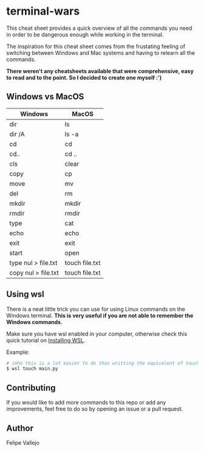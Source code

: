 # terminal-wars
This cheat sheet provides a quick overview of all the commands you need in order to be dangerous enough while working in the terminal.

The inspiration for this cheat sheet comes from the frustating feeling of switching between Windows and Mac systems and having to relearn all the commands.

**There weren't any cheatsheets available that were comprehensive, easy to read and to the point. So I decided to create one myself :')**

## Windows vs MacOS
| Windows | MacOS |
| --------- | ----- |
| dir | ls |
| dir /A | ls -a |
| cd | cd |
| cd.. | cd .. |
| cls | clear |
| copy | cp |
| move | mv |
| del | rm |
| mkdir | mkdir |
| rmdir | rmdir |
| type | cat |
| echo | echo |
| exit | exit |
| start | open |
| type nul > file.txt | touch file.txt |
| copy nul > file.txt | touch file.txt |

## Using wsl
There is a neat little trick you can use for using Linux commands on the Windows terminal. **This is very useful if you are not able to remember the Windows commands.**

Make sure you have wsl enabled in your computer, otherwise check this quick tutorial on [Installing WSL](https://learn.microsoft.com/en-us/windows/wsl/install).

Example:
```bash
# imho this is a lot easier to do than writting the equivalent of touch in windows
$ wsl touch main.py
```

## Contributing
If you would like to add more commands to this repo or add any improvements, feel free to do so by opening an issue or a pull request.

## Author
Felipe Vallejo

